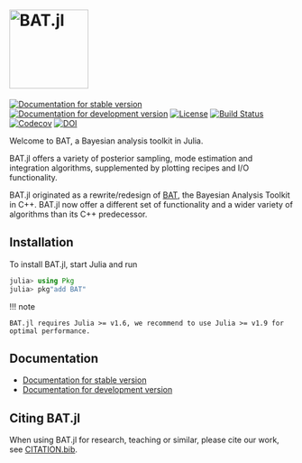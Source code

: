 <h1> <img style="height:5em;" alt="BAT.jl" src="docs/src/assets/logo.svg"/> </h1> 

[![Documentation for stable version](https://img.shields.io/badge/docs-stable-blue.svg)](https://bat.github.io/BAT.jl/stable)
[![Documentation for development version](https://img.shields.io/badge/docs-dev-blue.svg)](https://bat.github.io/BAT.jl/dev)
[![License](http://img.shields.io/badge/license-MIT-brightgreen.svg?style=flat)](LICENSE.md)
[![Build Status](https://github.com/bat/BAT.jl/workflows/CI/badge.svg?branch=main)](https://github.com/bat/BAT.jl/actions?query=workflow%3ACI)
[![Codecov](https://codecov.io/gh/bat/BAT.jl/branch/main/graph/badge.svg)](https://codecov.io/gh/bat/BAT.jl)
[![DOI](https://zenodo.org/badge/DOI/10.5281/zenodo.2587213.svg)](https://doi.org/10.5281/zenodo.2587213)

Welcome to BAT, a Bayesian analysis toolkit in Julia.

BAT.jl offers a variety of posterior sampling, mode estimation and integration algorithms, supplemented by plotting recipes and I/O functionality.

BAT.jl originated as a rewrite/redesign of [BAT](https://github.com/bat/bat), the Bayesian Analysis Toolkit in C++. BAT.jl now offer a different set of functionality and a wider variety of algorithms than its C++ predecessor.


## Installation

To install BAT.jl, start Julia and run

```julia
julia> using Pkg
julia> pkg"add BAT"
```

!!! note

    BAT.jl requires Julia >= v1.6, we recommend to use Julia >= v1.9 for optimal performance.


## Documentation

* [Documentation for stable version](https://bat.github.io/BAT.jl/stable)
* [Documentation for development version](https://bat.github.io/BAT.jl/dev)


## Citing BAT.jl

When using BAT.jl for research, teaching or similar, please cite our work, see [CITATION.bib](CITATION.bib).
